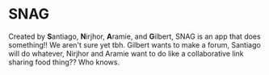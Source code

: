 # SNAG

Created by **S**antiago, **N**irjhor, **A**ramie, and **G**ilbert, SNAG is an app that does something!! We aren't sure yet tbh. Gilbert wants to make a forum, Santiago will do whatever, Nirjhor and Aramie want to do like a collaborative link sharing food thing?? Who knows.
